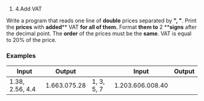 1. 4.Add VAT

Write a program that reads one line of **double** prices separated by **&quot;, &quot;**. Print the **prices** with **added**** VAT **for all of them.** Format **them to** 2 ****signs** after the decimal point. The **order** of the prices must be the **same**.
VAT is equal to 20% of the price.

### Examples

| **Input** | **Output** |   | **Input** | **Output** |
| --- | --- | --- | --- | --- |
| 1.38, 2.56, 4.4 | 1.663.075.28 | 1, 3, 5, 7 | 1.203.606.008.40 |

